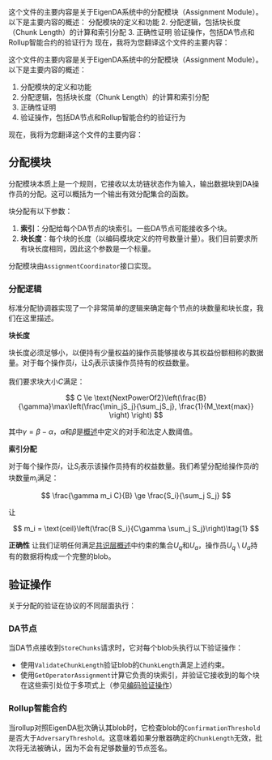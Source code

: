 这个文件的主要内容是关于EigenDA系统中的分配模块（Assignment Module）。以下是主要内容的概述：
分配模块的定义和功能
2. 分配逻辑，包括块长度（Chunk Length）的计算和索引分配
3. 正确性证明
验证操作，包括DA节点和Rollup智能合约的验证行为
现在，我将为您翻译这个文件的主要内容：




这个文件的主要内容是关于EigenDA系统中的分配模块（Assignment Module）。以下是主要内容的概述：

1. 分配模块的定义和功能
2. 分配逻辑，包括块长度（Chunk Length）的计算和索引分配
3. 正确性证明
4. 验证操作，包括DA节点和Rollup智能合约的验证行为

现在，我将为您翻译这个文件的主要内容：

## 分配模块

分配模块本质上是一个规则，它接收以太坊链状态作为输入，输出数据块到DA操作员的分配。这可以概括为一个输出有效分配集合的函数。

块分配有以下参数：
1) **索引**：分配给每个DA节点的块索引。一些DA节点可能接收多个块。
2) **块长度**：每个块的长度（以编码模块定义的符号数量计量）。我们目前要求所有块长度相同，因此这个参数是一个标量。

分配模块由`AssignmentCoordinator`接口实现。

### 分配逻辑

标准分配协调器实现了一个非常简单的逻辑来确定每个节点的块数量和块长度，我们在这里描述。

**块长度**

块长度必须足够小，以便持有少量权益的操作员能够接收与其权益份额相称的数据量。对于每个操作员$i$，让$S_i$表示该操作员持有的权益数量。

我们要求块大小$C$满足：

$$
C \le \text{NextPowerOf2}\left(\frac{B}{\gamma}\max\left(\frac{\min_jS_j}{\sum_jS_j}, \frac{1}{M_\text{max}} \right) \right)
$$

其中$\gamma = \beta-\alpha$，$\alpha$和$\beta$是[概述](../overview.md)中定义的对手和法定人数阈值。

**索引分配**

对于每个操作员$i$，让$S_i$表示该操作员持有的权益数量。我们希望分配给操作员$i$的块数量$m_i$满足：

$$
\frac{\gamma m_i C}{B} \ge \frac{S_i}{\sum_j S_j}
$$

让

$$
m_i = \text{ceil}\left(\frac{B S_i}{C\gamma \sum_j S_j}\right)\tag{1}
$$

**正确性**
让我们证明任何满足[共识层概述](../overview.md#consensus-layer)中约束的集合$U_q$和$U_a$，操作员$U_q \setminus U_a$持有的数据将构成一个完整的blob。

## 验证操作

关于分配的验证在协议的不同层面执行：

### DA节点

当DA节点接收到`StoreChunks`请求时，它对每个blob头执行以下验证操作：
- 使用`ValidateChunkLength`验证blob的`ChunkLength`满足上述约束。
- 使用`GetOperatorAssignment`计算它负责的块索引，并验证它接收到的每个块在这些索引处位于多项式上（参见[编码验证操作](./encoding.md#validation-actions)）

### Rollup智能合约

当rollup对照EigenDA批次确认其blob时，它检查blob的`ConfirmationThreshold`是否大于`AdversaryThreshold`。这意味着如果分散器确定的`ChunkLength`无效，批次将无法被确认，因为不会有足够数量的节点签名。